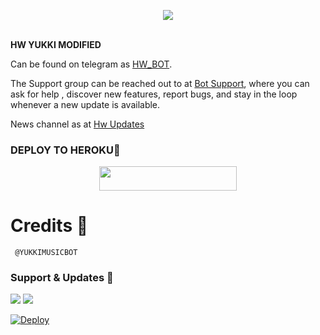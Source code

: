<p align="center"><a href="https://t.me/HwMusicUpdates"><img src="https://telegra.ph/file/de94d33e9d5480714ac26.jpg"></a></p>
    <br><b>HW YUKKI MODIFIED</b><br>
</p>

Can be found on telegram as [HW_BOT](https://t.me/HwMusicBot).

The Support group can be reached out to at [Bot Support](https://t.me/CFC_BOT_SUPPORT), where you can ask for help , discover new features, report bugs, and stay in the loop whenever a new update is available. 


News channel as at [Hw Updates](https://t.me/HwMusicUpdates)

### DEPLOY TO HEROKU💜

<p align="center"><a href="https://heroku.com/deploy?template=https://github.com/hackerworldyt/HwYukkiModified"> <img src="https://img.shields.io/badge/Deploy%20To%20Heroku-black?style=for-the-badge&logo=heroku" width="220" height="38.45"/></a></p>

# Credits 💖

```
 @YUKKIMUSICBOT
```


### Support & Updates 🎑
<a href="https://t.me/CFC_BOT_SUPPORT"><img src="https://img.shields.io/badge/Join-Group%20Support-blue.svg?style=for-the-badge&logo=Telegram"></a> <a href="https://t.me/BAZIGARXD"><img src="https://img.shields.io/badge/Join-Updates%20Channel-blue.svg?style=for-the-badge&logo=Telegram"></a>



[![Deploy](https://www.herokucdn.com/deploy/button.svg)](https://heroku.com/deploy?template=https://github.com/hackerworldyt/HwYukkiModified/)

